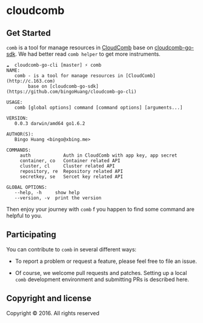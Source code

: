 cloudcomb
================


## Get Started

`comb` is a tool for manage resources in [CloudComb](http://c.163.com) base on [cloudcomb-go-sdk](https://github.com/bingoHuang/cloudcomb-go-cli).
We had better read `comb helper` to get more instruments.

```
☁  cloudcomb-go-cli [master] ⚡ comb
NAME:
   comb - is a tool for manage resources in [CloudComb](http://c.163.com)
        base on [cloudcomb-go-sdk](https://github.com/bingoHuang/cloudcomb-go-cli)

USAGE:
   comb [global options] command [command options] [arguments...]

VERSION:
   0.0.3 darwin/amd64 go1.6.2

AUTHOR(S):
   Bingo Huang <bingo@xbing.me>

COMMANDS:
     auth            Auth in CloudComb with app key, app secret
     container, co   Container related API
     cluster, cl     Cluster related API
     repository, re  Repository related API
     secretkey, se   Sercet key related API

GLOBAL OPTIONS:
   --help, -h     show help
   --version, -v  print the version
```

Then enjoy your journey with `comb` f you happen to find some command are helpful to you.

## Participating

You can contribute to `comb` in several different ways:

* To report a problem or request a feature, please feel free to file an issue.

* Of course, we welcome pull requests and patches. Setting up a local `comb` development environment and submitting PRs is described here.


## Copyright and license
Copyright © 2016. All rights reserved